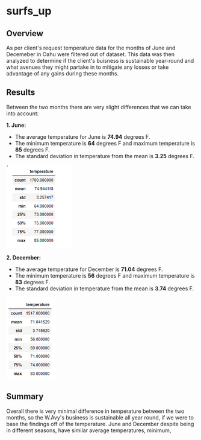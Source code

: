# surfs_up

## Overview

As per client's request temperature data for the months of June and Decemeber in Oahu were filtered out of dataset. This data was then analyzed to determine if the client's buisness is sustainable year-round and what avenues they might partake in to mitigate any losses or take advantage of any gains during these months. 

## Results
Between the two months there are very slight differences that we can take into account:

**1. June:**
* The average temperature for June is **74.94** degrees F.
* The minimum temperature is **64** degrees F and maximum temperature is **85** degrees F.
* The standard deviation in temperature from the mean is **3.25** degrees F.

![June Weather](https://github.com/vanessaneang/surfs_up/blob/main/Resources/June_Temp.png)

**2. December:**
* The average temperature for December is **71.04** degrees F.
* The minimum temperature is **56** degrees F and maximum temperature is **83** degrees F.
* The standard deviation in temperature from the mean is **3.74** degrees F.

![December Weather](https://github.com/vanessaneang/surfs_up/blob/main/Resources/Dec_Temp.png)

## Summary
Overall there is very minimal difference in temperature between the two months, so the W.Avy's business is sustainable all year round, if we were to base the findings off of the temperature. June and December despite being in different seasons, have similar average temperatures, minimum, 
